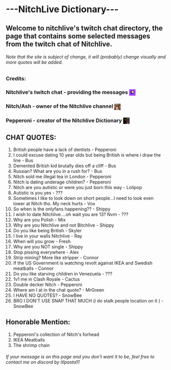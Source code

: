 # ---NitchLive Dictionary---
## Welcome to nitchlive's twitch chat directory, the page that contains some selected messages from the twitch chat of Nitchlive.
###### Note that the site is subject of change, it will (probably) change visually and more quotes will be added.

### Credits:
### Nitchlive's twitch chat - providing the messages <img src="twitch-chat.png" alt="icon" width="20" height="20" style="vertical-align: middle;">
### Nitch/Ash - owner of the Nitchlive channel <img src="nitch.png" alt="icon" width="20" height="20" style="vertical-align: middle;">
### Pepperoni - creator of the Nitchlive Dictionary <img src="pepperoni.png" alt="icon" width="20" height="20" style="vertical-align: middle;">



## CHAT QUOTES:
1. British people have a lack of dentists - Pepperoni
3. I could excuse dating 10 year olds but being British is where i draw the line - Bus
4. Demented British kid brutally dies off a cliff - Bus
5. Russian? What are you in a rush for? - Bus
6. Nitch sold me illegal tea in London - Pepperoni
7. Nitch is dating underage children? - Pepperoni
8. Nitch are you autistic or were you just born this way - Lolipop
9. Autistic is you yes - ???
10. Sometimes I like to look down on short people…I need to look even lower at Nitch tho. My neck hurts - Vox
11. So when is the onlyfans happening?? - Shippy
12. I wish to date Nitchlive….oh wait you are 13? Nvm - ???
13. Why are you Polish - Mix
14. Why are you Nitchlive and not Bitchlive - Shippy
15. Do you like being British - Skyler
16. I live in your walls Nitchlive - Ray
17. When will you grow - Fresh
18. Why are you NOT single - Shippy
19. Stop pissing everywhere - Alex
20. Strip mining? More like stripper - Connor
21. If the US Government is watching revolt against IKEA and Swedish meatballs - Connor
22. Do you like starving children in Venezuela - ???
23. 1v1 me in Clash Royale - Cactus
24. Double decker Nitch - Pepperoni
25. Where am I at in the chat quote? - MrGreen
26. I HAVE NO QUOTES? - SnowBee
27. BRO I DON'T USE SNAP THAT MUCH (i do stalk people location on it ) - SnowBee


## Honorable Mention:
1. Pepperoni's collection of Nitch's forhead
2. IKEA Meatballs
3. The shrimp chain


###### If your message is on this page and you don't want it to be, feel free to contact me on discord by itlpasta11
